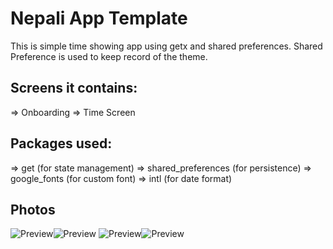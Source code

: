 # Nepali App Template

 This is simple time showing app using getx and shared preferences. Shared Preference is used to keep record of the theme.



## Screens it contains:

=> Onboarding
=> Time Screen

## Packages used:

=> get (for state management)
=> shared_preferences (for persistence)
=> google_fonts (for custom font)
=> intl (for date format)

## Photos
![Preview](light_1.png)![Preview](light_2.png)
![Preview](dark_1.png)![Preview](dark_2.png)